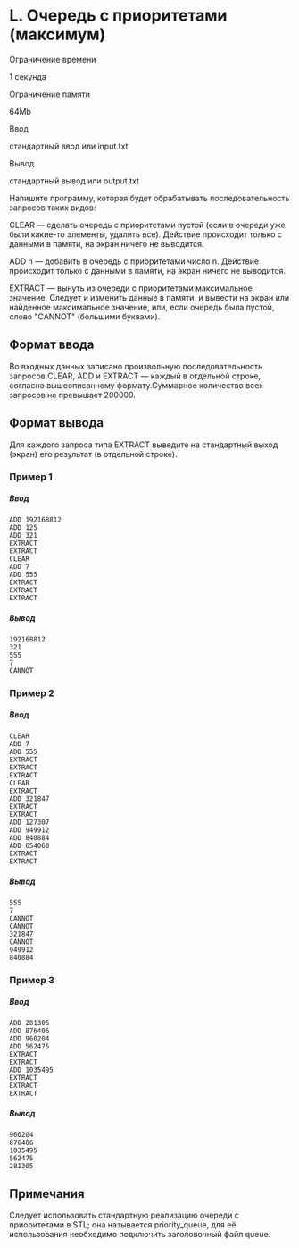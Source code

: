 L. Очередь с приоритетами (максимум)
====================================

Ограничение времени

1 секунда

Ограничение памяти

64Mb

Ввод

стандартный ввод или input.txt

Вывод

стандартный вывод или output.txt

Напишите программу, которая будет обрабатывать последовательность запросов таких видов:

CLEAR — сделать очередь с приоритетами пустой (если в очереди уже были какие-то элементы, удалить все). Действие происходит только с данными в памяти, на экран ничего не выводится.

ADD n — добавить в очередь с приоритетами число n. Действие происходит только с данными в памяти, на экран ничего не выводится.

EXTRACT — вынуть из очереди с приоритетами максимальное значение. Следует и изменить данные в памяти, и вывести на экран или найденное максимальное значение, или, если очередь была пустой, слово "CANNOT" (большими буквами).

Формат ввода
------------

Во входных данных записано произвольную последовательность запросов CLEAR, ADD и EXTRACT — каждый в отдельной строке, согласно вышеописанному формату.Суммарное количество всех запросов не превышает 200000.

Формат вывода
-------------

Для каждого запроса типа EXTRACT выведите на стандартный выход (экран) его результат (в отдельной строке).

### Пример 1

##### Ввод

```
ADD 192168812
ADD 125
ADD 321
EXTRACT
EXTRACT
CLEAR
ADD 7
ADD 555
EXTRACT
EXTRACT
EXTRACT
```

##### Вывод

```
192168812
321
555
7
CANNOT
```

### Пример 2

##### Ввод

```
CLEAR
ADD 7
ADD 555
EXTRACT
EXTRACT
EXTRACT
CLEAR
EXTRACT
ADD 321847
EXTRACT
EXTRACT
ADD 127307
ADD 949912
ADD 840884
ADD 654060
EXTRACT
EXTRACT
```

##### Вывод

```
555
7
CANNOT
CANNOT
321847
CANNOT
949912
840884
```

### Пример 3

##### Ввод

```
ADD 281305
ADD 876406
ADD 960204
ADD 562475
EXTRACT
EXTRACT
ADD 1035495
EXTRACT
EXTRACT
EXTRACT
```

##### Вывод

```
960204
876406
1035495
562475
281305
```

Примечания
----------

Следует использовать стандартную реализацию очереди с приоритетами в STL; она называется priority\_queue, для её использования необходимо подключить заголовочный файл queue.